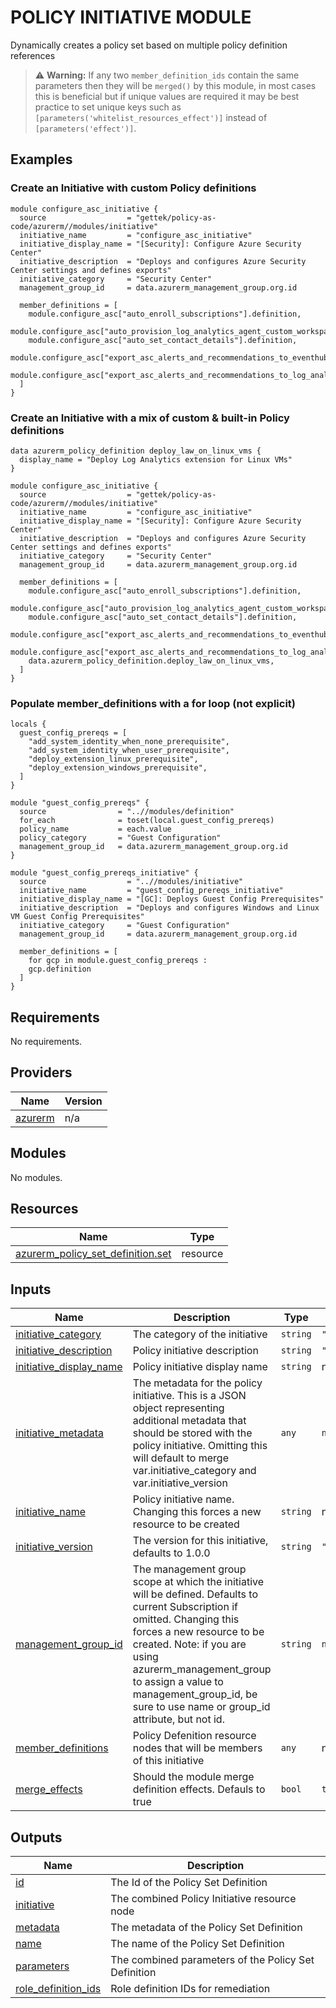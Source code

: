 # POLICY INITIATIVE MODULE

Dynamically creates a policy set based on multiple policy definition references

> ⚠️ **Warning:** If any two `member_definition_ids` contain the same parameters then they will be `merged()` by this module, in most cases this is beneficial but if unique values are required it may be best practice to set unique keys such as `[parameters('whitelist_resources_effect')]` instead of `[parameters('effect')]`.

## Examples

### Create an Initiative with custom Policy definitions

```hcl
module configure_asc_initiative {
  source                  = "gettek/policy-as-code/azurerm//modules/initiative"
  initiative_name         = "configure_asc_initiative"
  initiative_display_name = "[Security]: Configure Azure Security Center"
  initiative_description  = "Deploys and configures Azure Security Center settings and defines exports"
  initiative_category     = "Security Center"
  management_group_id     = data.azurerm_management_group.org.id

  member_definitions = [
    module.configure_asc["auto_enroll_subscriptions"].definition,
    module.configure_asc["auto_provision_log_analytics_agent_custom_workspace"].definition,
    module.configure_asc["auto_set_contact_details"].definition,
    module.configure_asc["export_asc_alerts_and_recommendations_to_eventhub"].definition,
    module.configure_asc["export_asc_alerts_and_recommendations_to_log_analytics"].definition,
  ]
}
```

### Create an Initiative with a mix of custom & built-in Policy definitions

```hcl
data azurerm_policy_definition deploy_law_on_linux_vms {
  display_name = "Deploy Log Analytics extension for Linux VMs"
}

module configure_asc_initiative {
  source                  = "gettek/policy-as-code/azurerm//modules/initiative"
  initiative_name         = "configure_asc_initiative"
  initiative_display_name = "[Security]: Configure Azure Security Center"
  initiative_description  = "Deploys and configures Azure Security Center settings and defines exports"
  initiative_category     = "Security Center"
  management_group_id     = data.azurerm_management_group.org.id

  member_definitions = [
    module.configure_asc["auto_enroll_subscriptions"].definition,
    module.configure_asc["auto_provision_log_analytics_agent_custom_workspace"].definition,
    module.configure_asc["auto_set_contact_details"].definition,
    module.configure_asc["export_asc_alerts_and_recommendations_to_eventhub"].definition,
    module.configure_asc["export_asc_alerts_and_recommendations_to_log_analytics"].definition,
    data.azurerm_policy_definition.deploy_law_on_linux_vms,
  ]
}
```

### Populate member_definitions with a for loop (not explicit)

```hcl
locals {
  guest_config_prereqs = [
    "add_system_identity_when_none_prerequisite",
    "add_system_identity_when_user_prerequisite",
    "deploy_extension_linux_prerequisite",
    "deploy_extension_windows_prerequisite",
  ]
}

module "guest_config_prereqs" {
  source                = "..//modules/definition"
  for_each              = toset(local.guest_config_prereqs)
  policy_name           = each.value
  policy_category       = "Guest Configuration"
  management_group_id   = data.azurerm_management_group.org.id
}

module "guest_config_prereqs_initiative" {
  source                  = "..//modules/initiative"
  initiative_name         = "guest_config_prereqs_initiative"
  initiative_display_name = "[GC]: Deploys Guest Config Prerequisites"
  initiative_description  = "Deploys and configures Windows and Linux VM Guest Config Prerequisites"
  initiative_category     = "Guest Configuration"
  management_group_id     = data.azurerm_management_group.org.id

  member_definitions = [
    for gcp in module.guest_config_prereqs :
    gcp.definition
  ]
}
```


## Requirements

No requirements.

## Providers

| Name | Version |
|------|---------|
| <a name="provider_azurerm"></a> [azurerm](#provider\_azurerm) | n/a |

## Modules

No modules.

## Resources

| Name | Type |
|------|------|
| [azurerm_policy_set_definition.set](https://registry.terraform.io/providers/hashicorp/azurerm/latest/docs/resources/policy_set_definition) | resource |

## Inputs

| Name | Description | Type | Default | Required |
|------|-------------|------|---------|:--------:|
| <a name="input_initiative_category"></a> [initiative\_category](#input\_initiative\_category) | The category of the initiative | `string` | `"General"` | no |
| <a name="input_initiative_description"></a> [initiative\_description](#input\_initiative\_description) | Policy initiative description | `string` | `""` | no |
| <a name="input_initiative_display_name"></a> [initiative\_display\_name](#input\_initiative\_display\_name) | Policy initiative display name | `string` | n/a | yes |
| <a name="input_initiative_metadata"></a> [initiative\_metadata](#input\_initiative\_metadata) | The metadata for the policy initiative. This is a JSON object representing additional metadata that should be stored with the policy initiative. Omitting this will default to merge var.initiative\_category and var.initiative\_version | `any` | `null` | no |
| <a name="input_initiative_name"></a> [initiative\_name](#input\_initiative\_name) | Policy initiative name. Changing this forces a new resource to be created | `string` | n/a | yes |
| <a name="input_initiative_version"></a> [initiative\_version](#input\_initiative\_version) | The version for this initiative, defaults to 1.0.0 | `string` | `"1.0.0"` | no |
| <a name="input_management_group_id"></a> [management\_group\_id](#input\_management\_group\_id) | The management group scope at which the initiative will be defined. Defaults to current Subscription if omitted. Changing this forces a new resource to be created. Note: if you are using azurerm\_management\_group to assign a value to management\_group\_id, be sure to use name or group\_id attribute, but not id. | `string` | `null` | no |
| <a name="input_member_definitions"></a> [member\_definitions](#input\_member\_definitions) | Policy Defenition resource nodes that will be members of this initiative | `any` | n/a | yes |
| <a name="input_merge_effects"></a> [merge\_effects](#input\_merge\_effects) | Should the module merge definition effects. Defauls to true | `bool` | `true` | no |

## Outputs

| Name | Description |
|------|-------------|
| <a name="output_id"></a> [id](#output\_id) | The Id of the Policy Set Definition |
| <a name="output_initiative"></a> [initiative](#output\_initiative) | The combined Policy Initiative resource node |
| <a name="output_metadata"></a> [metadata](#output\_metadata) | The metadata of the Policy Set Definition |
| <a name="output_name"></a> [name](#output\_name) | The name of the Policy Set Definition |
| <a name="output_parameters"></a> [parameters](#output\_parameters) | The combined parameters of the Policy Set Definition |
| <a name="output_role_definition_ids"></a> [role\_definition\_ids](#output\_role\_definition\_ids) | Role definition IDs for remediation |
